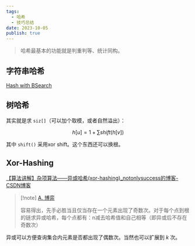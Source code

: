 ```yaml
---
tags:
  - 哈希
  - 技巧总结
date: 2023-10-05
publish: true
---
```

> 哈希最基本的功能就是判重判等、统计同构。

## 字符串哈希

[Hash with BSearch](../%E5%AD%97%E7%AC%A6%E4%B8%B2/Hash%2520with%2520BSearch.md#)

## 树哈希

其实就是求 `siz[]`（可以加个取模，或者自然溢出）：

$$
h[u]=1+\sum\limits shift(h[v])
$$

其中 `shift()` 采用xor shift。这个东西还可以换根。
## Xor-Hashing

[【算法讲解】杂项算法——异或哈希(xor-hashing)\_notonlysuccess的博客-CSDN博客](https://blog.csdn.net/notonlysuccess/article/details/130959107)

> [!note] [A. 博弈](https://tg.hszxoj.com/contest/800/problem/1)
>
> 容易得出，先手必胜当且仅当存在一个元素出现了奇数次。对于每个点到根的链求异或哈希，每个点都有：n减去哈希值和自己相等（即异或后不存在奇数次）
>

异或可以方便查询集合内元素是否都出现了偶数次。当然也可以扩展到 $k$ 次。